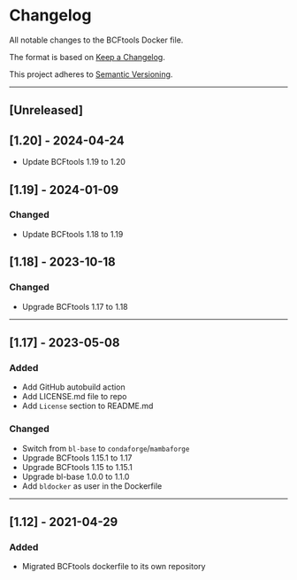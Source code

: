 # Changelog
All notable changes to the BCFtools Docker file.

The format is based on [Keep a Changelog](https://keepachangelog.com/en/1.0.0/).

This project adheres to [Semantic Versioning](https://semver.org/spec/v2.0.0.html).

---

## [Unreleased]

## [1.20] - 2024-04-24
- Update BCFtools 1.19 to 1.20

## [1.19] - 2024-01-09
### Changed
- Update BCFtools 1.18 to 1.19


## [1.18] - 2023-10-18
### Changed
- Upgrade BCFtools 1.17 to 1.18

---

## [1.17] - 2023-05-08
### Added
- Add GitHub autobuild action
- Add LICENSE.md file to repo
- Add `License` section to README.md

### Changed
- Switch from `bl-base` to `condaforge`/`mambaforge`
- Upgrade BCFtools 1.15.1 to 1.17
- Upgrade BCFtools 1.15 to 1.15.1
- Upgrade bl-base 1.0.0 to 1.1.0
- Add `bldocker` as user in the Dockerfile

---

## [1.12] - 2021-04-29
### Added
- Migrated BCFtools dockerfile to its own repository
